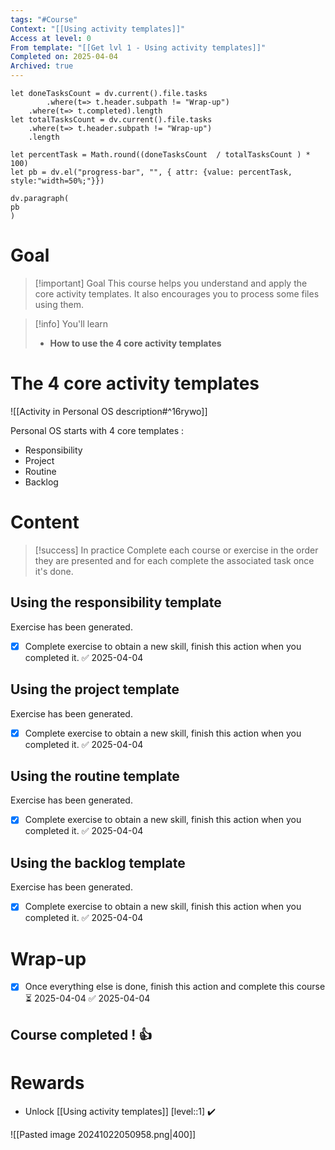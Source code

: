 ```yaml
---
tags: "#Course"
Context: "[[Using activity templates]]"
Access at level: 0
From template: "[[Get lvl 1 - Using activity templates]]"
Completed on: 2025-04-04
Archived: true
---
```



```dataviewjs
let doneTasksCount = dv.current().file.tasks
		.where(t=> t.header.subpath != "Wrap-up")
	.where(t=> t.completed).length 
let totalTasksCount = dv.current().file.tasks
	.where(t=> t.header.subpath != "Wrap-up")
	.length

let percentTask = Math.round((doneTasksCount  / totalTasksCount ) * 100)  
let pb = dv.el("progress-bar", "", { attr: {value: percentTask, style:"width=50%;"}})

dv.paragraph(  
pb
) 
```
# Goal

> [!important] Goal
> This course helps you understand and apply the core activity templates. It also encourages you to process some files using them.

> [!info] You'll learn
> - **How to use the 4 core activity templates**
# The 4 core activity templates

![[Activity in Personal OS description#^16rywo]]

Personal OS starts with 4 core templates : 
- Responsibility
- Project
- Routine
- Backlog 

# Content 

> [!success] In practice
> Complete each course or exercise in the order they are presented and for each complete the associated task once it's done. 
## Using the responsibility template

Exercise has been generated.
- [x] Complete exercise to obtain a new skill, finish this action when you completed it. ✅ 2025-04-04
## Using the project template

Exercise has been generated.
- [x] Complete exercise to obtain a new skill, finish this action when you completed it. ✅ 2025-04-04
## Using the routine template

Exercise has been generated.
- [x] Complete exercise to obtain a new skill, finish this action when you completed it. ✅ 2025-04-04
## Using the backlog template

Exercise has been generated.
- [x] Complete exercise to obtain a new skill, finish this action when you completed it. ✅ 2025-04-04
# Wrap-up

- [x] Once everything else is done, finish this action and complete this course ⏳ 2025-04-04 ✅ 2025-04-04

## Course completed ! 👍

# Rewards

- Unlock [[Using activity templates]] [level::1] ✔️

![[Pasted image 20241022050958.png|400]]


